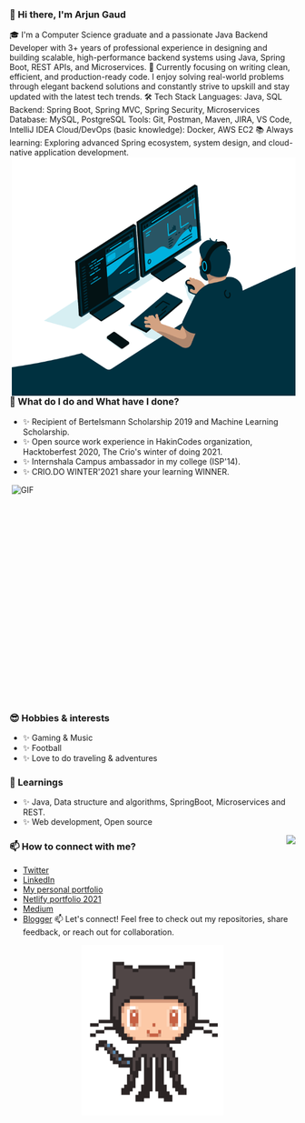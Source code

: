 ### 👋 Hi there, I'm Arjun Gaud
🎓 I'm a Computer Science graduate and a passionate Java Backend Developer with 3+ years of professional experience in designing and building scalable, high-performance backend systems using Java, Spring Boot, REST APIs, and Microservices.
🚀 Currently focusing on writing clean, efficient, and production-ready code. I enjoy solving real-world problems through elegant backend solutions and constantly strive to upskill and stay updated with the latest tech trends.
🛠️ Tech Stack
Languages: Java, SQL
Backend: Spring Boot, Spring MVC, Spring Security, Microservices
Database: MySQL, PostgreSQL
Tools: Git, Postman, Maven, JIRA, VS Code, IntelliJ IDEA
Cloud/DevOps (basic knowledge): Docker, AWS EC2
📚 Always learning: Exploring advanced Spring ecosystem, system design, and cloud-native application development.
<img align="right" alt="GIF" src="https://github.com/itsarjun12/itsarjun12/blob/main/code.gif?raw=true" width="500" height="420"/>

### 🌱 What do I do and What have I done? 
- ✨ Recipient of Bertelsmann Scholarship 2019 and Machine Learning Scholarship.
- ✨ Open source work experience in HakinCodes organization, Hacktoberfest 2020, The Crio's winter of doing 2021.
- ✨ Internshala Campus ambassador in my college (ISP'14).
- ✨ CRIO.DO WINTER'2021 share your learning WINNER.
<img height="400" width="500" alt="GIF" align="right" src="https://github.com/itsarjun12/itsarjun12/blob/main/1936.gif"/>

### 😎 Hobbies & interests
- ✨ Gaming & Music
- ✨ Football
- ✨ Love to do traveling & adventures
 
### 💬 Learnings
- ✨ Java, Data structure and algorithms, SpringBoot, Microservices and REST.
- ✨ Web development, Open source

<img align ="right" src="https://github-readme-stats.vercel.app/api?username=itsarjun12&hide=stars,issues&show_icons=true&theme=radical"/>
 
### 📫 How to connect with me?
- [Twitter](https://twitter.com/arjun_gaud12) 
- [LinkedIn](https://www.linkedin.com/in/arjun-gaud-771bb4167/) 
- [My personal portfolio](https://itsarjun12.github.io/Portfolio/) 
- [Netlify portfolio 2021](https://the-awesome-arjun-site.netlify.app/)
- [Medium](https://arjun22.medium.com/)
- [Blogger](https://mylazyblog12.blogspot.com/)
📫 Let's connect! Feel free to check out my repositories, share feedback, or reach out for collaboration.
<p align = "center">
<img height ="300" width ="250" src="https://github.com/itsarjun12/itsarjun12/blob/main/87202985-820dcb80-c2b6-11ea-9f56-7ec461c497c3.gif"/>
</p>
<!--
**itsarjun12/itsarjun12** is a ✨ _special_ ✨ repository because its `README.md` (this file) appears on your GitHub profile

